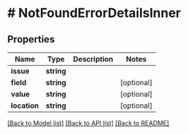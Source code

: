 # # NotFoundErrorDetailsInner

## Properties

Name | Type | Description | Notes
------------ | ------------- | ------------- | -------------
**issue** | **string** |  |
**field** | **string** |  | [optional]
**value** | **string** |  | [optional]
**location** | **string** |  | [optional]

[[Back to Model list]](../../README.md#models) [[Back to API list]](../../README.md#endpoints) [[Back to README]](../../README.md)
